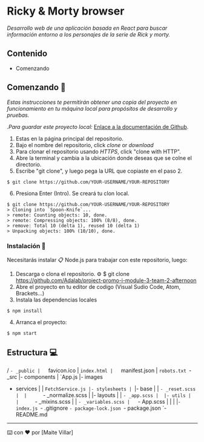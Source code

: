 # Ricky & Morty browser

_Desarrollo web de una aplicación basada en React para buscar información entorno a los personajes de la serie de Rick y morty._

## Contenido

- Comenzando

## Comenzando 🚀

_Estas instrucciones te permitirán obtener una copia del proyecto en funcionamiento en tu máquina local para propósitos de desarrollo y pruebas._

_.Para guardar este proyecto local:_
[Enlace a la documentación de Github](https://help.github.com/es/github/creating-cloning-and-archiving-repositories/cloning-a-repository).

1. Estas en la página principal del repositorio.
2. Bajo el nombre del repositorio, click *clone* or *download*
3. Para clonar el repositorio usando _HTTPS_, click "clone with HTTP".
4. Abre la terminal y cambia a la ubicación donde deseas que se colne el directorio.
5. Escribe "git clone", y luego pega la URL que copiaste en el paso 2.
```
$ git clone https://github.com/YOUR-USERNAME/YOUR-REPOSITORY
```
6. Presiona Enter (Intro). Se creará tu clon local.
```
$ git clone https://github.com/YOUR-USERNAME/YOUR-REPOSITORY
> Cloning into `Spoon-Knife`...
> remote: Counting objects: 10, done.
> remote: Compressing objects: 100% (8/8), done.
> remove: Total 10 (delta 1), reused 10 (delta 1)
> Unpacking objects: 100% (10/10), done.
```

### Instalación 🔧

Necesitarás instalar 📋 Node.js para trabajar con este repositorio, luego:

1. Descarga o clona el repositorio. ⚙️
$ git clone https://github.com/Adalab/project-promo-i-module-3-team-2-afternoon
2. Abre el proyecto en tu editor de codigo (Visual Sudio Code, Atom, Brackets...)
3. Instala las dependencias locales
```
$ npm install
```
4. Arranca el proyecto:
```
$ npm start
```

## Estructura 💻

/
`- _public
   |   `favicon.ico
   |   `index.html
   |   `manifest.json
   |   `robots.txt
`- _src
   |- components
   |  `App.js
   |- images
   - services
   |  |   `FetchService.js
   |- stylesheets
   | `|- base 
   |  |      `- _reset.scss
   |  |      `- _normalize.scss
   |  |- layouts
   |  |      `- _app.scss
   |  |- utils
   |  |      `- _mixins.scss
   |  |      `- _variables.scss
   |   `- App.scss
   |  |    |
   |`- index.js
`- .gitignore
`- package-lock.json
`- package.json
`- README.md



---
⌨️ con ❤️ por [Maite Villar]